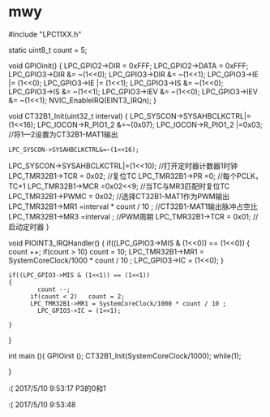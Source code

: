 # mwy
#include "LPC11XX.h"


static uint8_t count = 5;

void GPIOinit()
{
	LPC_GPIO2->DIR = 0xFFF;
	LPC_GPIO2->DATA = 0xFFF;
	LPC_GPIO3->DIR &= ~(1<<0);
	LPC_GPIO3->DIR &= ~(1<<1);
	LPC_GPIO3->IE |= (1<<0);
  LPC_GPIO3->IE |= (1<<1);
	LPC_GPIO3->IS &= ~(1<<0);
	LPC_GPIO3->IS &= ~(1<<1);
	LPC_GPIO3->IEV &= ~(1<<0);
	LPC_GPIO3->IEV &= ~(1<<1);
	NVIC_EnableIRQ(EINT3_IRQn);
}

void CT32B1_Init(uint32_t interval)
{
	LPC_SYSCON->SYSAHBCLKCTRL|=(1<<16);
	LPC_IOCON->R_PIO1_2 &=~(0x07);
	LPC_IOCON->R_PIO1_2 |=0x03;    //将1—2设置为CT32B1-MAT1输出

	LPC_SYSCON->SYSAHBCLKCTRL&=~(1<<16);  

  LPC_SYSCON->SYSAHBCLKCTRL|=(1<<10);  //打开定时器计数器1时钟
  LPC_TMR32B1->TCR = 0x02;          //复位TC 
	LPC_TMR32B1->PR =0;               //每个PCLK，TC+1
  LPC_TMR32B1->MCR =0x02<<9;         //当TC与MR3匹配时复位TC   
  LPC_TMR32B1->PWMC = 0x02;             //选择CT32B1-MAT1作为PWM输出
	LPC_TMR32B1->MR1 =interval * count / 10 ;          //CT32B1-MAT1输出脉冲占空比
	LPC_TMR32B1->MR3 =interval ;           //PWM周期
	LPC_TMR32B1->TCR = 0x01;               //启动定时器
}

void PIOINT3_IRQHandler()
{
	if((LPC_GPIO3->MIS & (1<<0)) == (1<<0))
	{		
			count ++;
		  if(count > 10)   count = 10;
		  LPC_TMR32B1->MR1 = SystemCoreClock/1000 * count / 10 ;
			LPC_GPIO3->IC = (1<<0);
	}	

	if((LPC_GPIO3->MIS & (1<<1)) == (1<<1))
	{
			count --;
		  if(count < 2)   count = 2;
		  LPC_TMR32B1->MR1 = SystemCoreClock/1000 * count / 10 ;
			LPC_GPIO3->IC = (1<<1);
		
	}
	
}


int main (){
  GPIOinit ();
  CT32B1_Init(SystemCoreClock/1000);
	while(1);
	



}

:( 2017/5/10 9:53:17
P3的0和1

:( 2017/5/10 9:53:48

